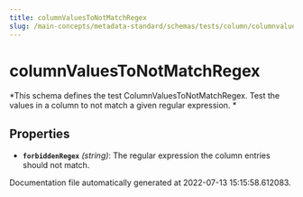 ```yaml
---
title: columnValuesToNotMatchRegex
slug: /main-concepts/metadata-standard/schemas/tests/column/columnvaluestonotmatchregex
---
```


# columnValuesToNotMatchRegex

*This schema defines the test ColumnValuesToNotMatchRegex. Test the values in a column to not match a given regular expression. *

## Properties

- **`forbiddenRegex`** *(string)*: The regular expression the column entries should not match.


Documentation file automatically generated at 2022-07-13 15:15:58.612083.
